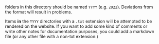 folders in this directory should be named `YYYY` (e.g. `2022`). Deviations from the format will result in problems.

Items **in** the `YYYY` directories with a `.txt` extension will be attempted to be rendered on the website. If you want to add some kind of comments or write other notes for documentation purposes, you could add a markdown file (or any other file with a non-txt extension.)